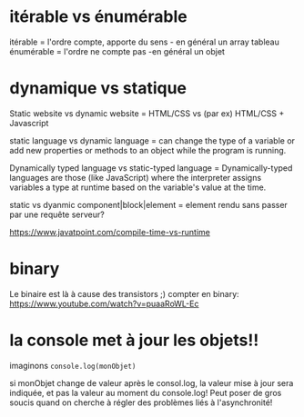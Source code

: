 # itérable vs énumérable

itérable = l'ordre compte, apporte du sens - en général un array tableau
énumérable = l'ordre ne compte pas -en général un objet

# dynamique vs statique

Static website vs dynamic website = HTML/CSS vs (par ex) HTML/CSS + Javascript

static language vs dynamic language = can change the type of a variable or add new properties or methods to an object while the program is running.

Dynamically typed language vs static-typed language = Dynamically-typed languages are those (like JavaScript) where the interpreter assigns variables a type at runtime based on the variable's value at the time.

static vs dyanmic component|block|element = element rendu sans passer par une requête serveur?

https://www.javatpoint.com/compile-time-vs-runtime


# binary
Le binaire est là à cause des transistors ;)
compter en binary: https://www.youtube.com/watch?v=puaaRoWL-Ec


# la console met à jour les objets!!

imaginons
`console.log(monObjet)`

si monObjet change de valeur après le consol.log, la valeur mise à jour sera indiquée, et pas la valeur au moment du console.log! Peut poser de gros soucis quand on cherche à régler des problèmes liés à l'asynchronité! 
